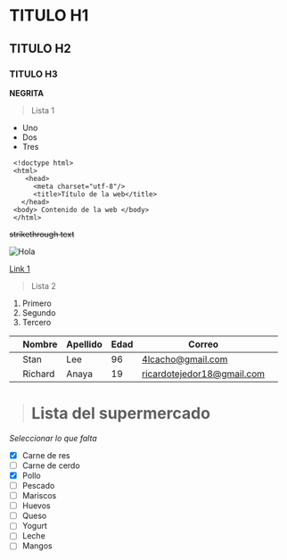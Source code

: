 # TITULO H1
## TITULO H2
### TITULO H3 
**NEGRITA**

> Lista 1
- Uno
- Dos
- Tres
```
 <!doctype html>
 <html>
    <head>
      <meta charset="utf-8"/>
      <title>Título de la web</title>    
   </head>
 <body> Contenido de la web </body>
 </html>
```
~~strikethrough text~~

![Hola](https://media.istockphoto.com/id/1413658359/es/vector/icono-de-bombilla-s%C3%ADmbolo-de-energ%C3%ADa-y-pensamiento.jpg?s=612x612&w=0&k=20&c=60vmqhtdqAZ7VAZJQMHSudEcyeEUHBPdECF8hILUyCg=) 

[Link 1](https://www.google.com)

>Lista 2
1. Primero
2. Segundo
3. Tercero

||Nombre|Apellido  | Edad|Correo||
|--|--|--| -- |--|--|
||Stan  | Lee | 96| 4lcacho@gmail.com|
||Richard|Anaya|19| ricardotejedor18@gmail.com|

>  # Lista del supermercado
*Seleccionar lo que falta*
- [x] Carne de res
- [ ] Carne de cerdo
- [x] Pollo
- [ ] Pescado
- [ ] Mariscos
- [ ] Huevos
- [ ] Queso
- [ ] Yogurt
- [ ] Leche
- [ ] Mangos
